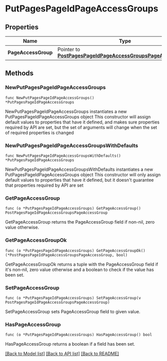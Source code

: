 # PutPagesPageIdPageAccessGroups

## Properties

Name | Type | Description | Notes
------------ | ------------- | ------------- | -------------
**PageAccessGroup** | Pointer to [**PostPagesPageIdPageAccessGroupsPageAccessGroup**](PostPagesPageIdPageAccessGroupsPageAccessGroup.md) |  | [optional] 

## Methods

### NewPutPagesPageIdPageAccessGroups

`func NewPutPagesPageIdPageAccessGroups() *PutPagesPageIdPageAccessGroups`

NewPutPagesPageIdPageAccessGroups instantiates a new PutPagesPageIdPageAccessGroups object
This constructor will assign default values to properties that have it defined,
and makes sure properties required by API are set, but the set of arguments
will change when the set of required properties is changed

### NewPutPagesPageIdPageAccessGroupsWithDefaults

`func NewPutPagesPageIdPageAccessGroupsWithDefaults() *PutPagesPageIdPageAccessGroups`

NewPutPagesPageIdPageAccessGroupsWithDefaults instantiates a new PutPagesPageIdPageAccessGroups object
This constructor will only assign default values to properties that have it defined,
but it doesn't guarantee that properties required by API are set

### GetPageAccessGroup

`func (o *PutPagesPageIdPageAccessGroups) GetPageAccessGroup() PostPagesPageIdPageAccessGroupsPageAccessGroup`

GetPageAccessGroup returns the PageAccessGroup field if non-nil, zero value otherwise.

### GetPageAccessGroupOk

`func (o *PutPagesPageIdPageAccessGroups) GetPageAccessGroupOk() (*PostPagesPageIdPageAccessGroupsPageAccessGroup, bool)`

GetPageAccessGroupOk returns a tuple with the PageAccessGroup field if it's non-nil, zero value otherwise
and a boolean to check if the value has been set.

### SetPageAccessGroup

`func (o *PutPagesPageIdPageAccessGroups) SetPageAccessGroup(v PostPagesPageIdPageAccessGroupsPageAccessGroup)`

SetPageAccessGroup sets PageAccessGroup field to given value.

### HasPageAccessGroup

`func (o *PutPagesPageIdPageAccessGroups) HasPageAccessGroup() bool`

HasPageAccessGroup returns a boolean if a field has been set.


[[Back to Model list]](../README.md#documentation-for-models) [[Back to API list]](../README.md#documentation-for-api-endpoints) [[Back to README]](../README.md)


